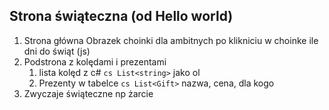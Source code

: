 ## Strona świąteczna (od Hello world)
1. Strona główna Obrazek choinki
dla ambitnych po klikniciu w choinke ile dni do świąt (js)
2. Podstrona z kolędami i prezentami 
   1. lista kolęd z c# ```cs List<string>``` jako ol
   2. Prezenty w tabelce ```cs List<Gift>``` nazwa, cena, dla kogo
3. Zwyczaje świąteczne np żarcie 